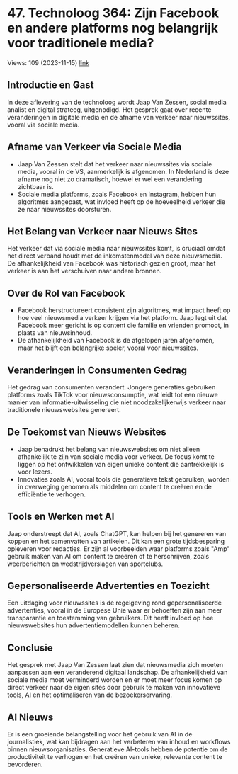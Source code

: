 # 47. Technoloog 364: Zijn Facebook en andere platforms nog belangrijk voor traditionele media?
Views: 109 (2023-11-15) [link](https://www.youtube.com/watch?v=KPaL0pob7Dw)


 ## Introductie en Gast
In deze aflevering van de technoloog wordt Jaap Van Zessen, social media analist en digital strateeg, uitgenodigd. Het gesprek gaat over recente veranderingen in digitale media en de afname van verkeer naar nieuwssites, vooral via sociale media.

## Afname van Verkeer via Sociale Media
- Jaap Van Zessen stelt dat het verkeer naar nieuwssites via sociale media, vooral in de VS, aanmerkelijk is afgenomen. In Nederland is deze afname nog niet zo dramatisch, hoewel er wel een verandering zichtbaar is.
- Sociale media platforms, zoals Facebook en Instagram, hebben hun algoritmes aangepast, wat invloed heeft op de hoeveelheid verkeer die ze naar nieuwssites doorsturen.

## Het Belang van Verkeer naar Nieuws Sites
Het verkeer dat via sociale media naar nieuwssites komt, is cruciaal omdat het direct verband houdt met de inkomstenmodel van deze nieuwsmedia. De afhankelijkheid van Facebook was historisch gezien groot, maar het verkeer is aan het verschuiven naar andere bronnen. 

## Over de Rol van Facebook
- Facebook herstructureert consistent zijn algoritmes, wat impact heeft op hoe veel nieuwsmedia verkeer krijgen via het platform. Jaap legt uit dat Facebook meer gericht is op content die familie en vrienden promoot, in plaats van nieuwsinhoud.
- De afhankelijkheid van Facebook is de afgelopen jaren afgenomen, maar het blijft een belangrijke speler, vooral voor nieuwssites.

## Veranderingen in Consumenten Gedrag
Het gedrag van consumenten verandert. Jongere generaties gebruiken platforms zoals TikTok voor nieuwsconsumptie, wat leidt tot een nieuwe manier van informatie-uitwisseling die niet noodzakelijkerwijs verkeer naar traditionele nieuwswebsites genereert.

## De Toekomst van Nieuws Websites
- Jaap benadrukt het belang van nieuwswebsites om niet alleen afhankelijk te zijn van sociale media voor verkeer. De focus komt te liggen op het ontwikkelen van eigen unieke content die aantrekkelijk is voor lezers.
- Innovaties zoals AI, vooral tools die generatieve tekst gebruiken, worden in overweging genomen als middelen om content te creëren en de efficiëntie te verhogen.

## Tools en Werken met AI
Jaap onderstreept dat AI, zoals ChatGPT, kan helpen bij het genereren van koppen en het samenvatten van artikelen. Dit kan een grote tijdsbesparing opleveren voor redacties. Er zijn al voorbeelden waar platforms zoals "Amp" gebruik maken van AI om content te creëren of te herschrijven, zoals weerberichten en wedstrijdverslagen van sportclubs.

## Gepersonaliseerde Advertenties en Toezicht
Een uitdaging voor nieuwssites is de regelgeving rond gepersonaliseerde advertenties, vooral in de Europese Unie waar er behoeften zijn aan meer transparantie en toestemming van gebruikers. Dit heeft invloed op hoe nieuwswebsites hun advertentiemodellen kunnen beheren.

## Conclusie
Het gesprek met Jaap Van Zessen laat zien dat nieuwsmedia zich moeten aanpassen aan een veranderend digitaal landschap. De afhankelijkheid van sociale media moet verminderd worden en er moet meer focus komen op direct verkeer naar de eigen sites door gebruik te maken van innovatieve tools, AI en het optimaliseren van de bezoekerservaring.

## AI Nieuws
Er is een groeiende belangstelling voor het gebruik van AI in de journalistiek, wat kan bijdragen aan het verbeteren van inhoud en workflows binnen nieuwsorganisaties. Generatieve AI-tools hebben de potentie om de productiviteit te verhogen en het creëren van unieke, relevante content te bevorderen.
